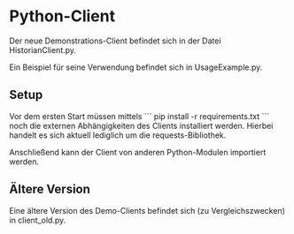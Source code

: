 # Python-Client

Der neue Demonstrations-Client befindet sich in der Datei HistorianClient.py.

Ein Beispiel für seine Verwendung befindet sich in UsageExample.py.

## Setup

Vor dem ersten Start müssen mittels 
´´´
pip install -r requirements.txt
´´´
noch die externen Abhängigkeiten des Clients installiert werden. Hierbei handelt es sich aktuell lediglich um die requests-Bibliothek.

Anschließend kann der Client von anderen Python-Modulen importiert werden.

## Ältere Version

Eine ältere Version des Demo-Clients befindet sich (zu Vergleichszwecken) in client_old.py.